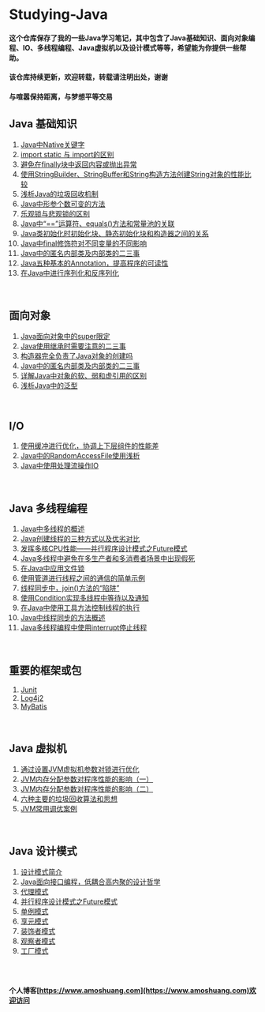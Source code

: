 # Studying-Java

#### 这个仓库保存了我的一些Java学习笔记，其中包含了Java基础知识、面向对象编程、IO、多线程编程、Java虚拟机以及设计模式等等，希望能为你提供一些帮助。
#### 该仓库持续更新，欢迎转载，转载请注明出处，谢谢
#### 与喧嚣保持距离，与梦想平等交易


## Java 基础知识
1. [Java中Native关键字](https://github.com/yqbgq/Studying-Java/blob/master/基础知识/Java中Native关键字.md)
2. [import static 与 import的区别](https://github.com/yqbgq/Studying-Java/blob/master/基础知识/import_static与import的区别.md)
3. [避免在finally块中返回内容或抛出异常](https://github.com/yqbgq/Studying-Java/blob/master/基础知识/避免在finally块中返回内容或抛出异常.md)
4. [使用StringBuilder、StringBuffer和String构造方法创建String对象的性能比较](https://github.com/yqbgq/Studying-Java/blob/master/基础知识/使用StringBuilder、StringBuffer和String构造方法创建String对象的性能比较.md)
5. [浅析Java的垃圾回收机制](https://github.com/yqbgq/Studying-Java/blob/master/基础知识/浅析Java的垃圾回收机制.md)
6. [Java中形参个数可变的方法](https://github.com/yqbgq/Studying-Java/blob/master/基础知识/Java中形参个数可变的方法.md)
7. [乐观锁与悲观锁的区别](https://github.com/yqbgq/Studying-Java/blob/master/基础知识/乐观锁与悲观锁的区别.md)
8. [Java中“==”运算符、equals()方法和常量池的关联](https://github.com/yqbgq/Studying-Java/blob/master/基础知识/Java中“==”运算符、equals()方法和常量池的关联.md)
9. [Java类初始化时初始化块、静态初始化块和构造器之间的关系](https://github.com/yqbgq/Studying-Java/blob/master/基础知识/Java类初始化时初始化块、静态初始化块和构造器之间的关系.md)
10. [Java中final修饰符对不同变量的不同影响](https://github.com/yqbgq/Studying-Java/blob/master/基础知识/Java中final修饰符对不同变量的不同影响.md)
11. [Java中的匿名内部类及内部类的二三事](https://github.com/yqbgq/Studying-Java/blob/master/基础知识/Java中的匿名内部类及内部类的二三事.md)
12. [Java五种基本的Annotation，提高程序的可读性](https://github.com/yqbgq/Studying-Java/blob/master/基础知识/Java五种基本的Annotation，提高程序的可读性.md)
13. [在Java中进行序列化和反序列化](https://github.com/yqbgq/Studying-Java/blob/master/基础知识/在Java中进行序列化和反序列化.md)


<br/>

## 面向对象
1. [Java面向对象中的super限定](https://github.com/yqbgq/Studying-Java/blob/master/面向对象/Java面向对象中的super限定.md)
2. [Java使用继承时需要注意的二三事](https://github.com/yqbgq/Studying-Java/blob/master/面向对象/Java使用继承时需要注意的二三事.md)
3. [构造器完全负责了Java对象的创建吗](https://github.com/yqbgq/Studying-Java/blob/master/面向对象/构造器完全负责了Java对象的创建吗.md)
4. [Java中的匿名内部类及内部类的二三事](https://github.com/yqbgq/Studying-Java/blob/master/面向对象/Java中的匿名内部类及内部类的二三事.md)
5. [详解Java中对象的软、弱和虚引用的区别](https://github.com/yqbgq/Studying-Java/blob/master/面向对象/详解Java中对象的软、弱和虚引用的区别.md)
6. [浅析Java中的泛型](https://github.com/yqbgq/Studying-Java/blob/master/面向对象/浅析Java中的泛型.md)


<br/>

## I/O
1. [使用缓冲进行优化，协调上下层组件的性能差](https://github.com/yqbgq/Studying-Java/blob/master/IO/使用缓冲进行优化，协调上下层组件的性能差.md)
2. [Java中的RandomAccessFile使用浅析](https://github.com/yqbgq/Studying-Java/blob/master/IO/Java中的RandomAccessFile使用浅析.md)
3. [Java中使用处理流操作IO](https://github.com/yqbgq/Studying-Java/blob/master/IO/Java中使用处理流操作IO.md)
<br/>

## Java 多线程编程
1. [Java中多线程的概述](https://github.com/yqbgq/Studying-Java/blob/master/多线程编程/Java中多线程的概述.md)
2. [Java创建线程的三种方式以及优劣对比](https://github.com/yqbgq/Studying-Java/blob/master/多线程编程/Java创建线程的三种方式以及优劣对比.md)
3. [发挥多核CPU性能——并行程序设计模式之Future模式](https://github.com/yqbgq/Studying-Java/blob/master/多线程编程/发挥多核CPU性能——并行程序设计模式之Future模式.md)
4. [Java多线程中避免在多生产者和多消费者场景中出现假死](https://github.com/yqbgq/Studying-Java/blob/master/多线程编程/Java多线程中避免在多生产者和多消费者场景中出现假死.md)
5. [在Java中应用文件锁](https://github.com/yqbgq/Studying-Java/blob/master/多线程编程/在Java中应用文件锁.md)
6. [使用管道进行线程之间的通信的简单示例](https://github.com/yqbgq/Studying-Java/blob/master/多线程编程/使用管道进行线程之间的通信的简单示例.md)
7. [线程同步中，join()方法的“陷阱”](https://github.com/yqbgq/Studying-Java/blob/master/多线程编程/线程同步中，join()方法的“陷阱”.md)
8. [使用Condition实现多线程中等待以及通知](https://github.com/yqbgq/Studying-Java/blob/master/多线程编程/使用Condition实现多线程中等待以及通知.md)
9. [在Java中使用工具方法控制线程的执行](https://github.com/yqbgq/Studying-Java/blob/master/多线程编程/在Java中使用工具方法控制线程的执行.md)
10. [Java中线程同步的方法概述](https://github.com/yqbgq/Studying-Java/blob/master/多线程编程/Java中线程同步的方法概述.md)
11. [Java多线程编程中使用interrupt停止线程](https://github.com/yqbgq/Studying-Java/blob/master/多线程编程/Java多线程编程中使用interrupt停止线程.md)

<br/>




## 重要的框架或包
1. [Junit](https://github.com/yqbgq/Studying-Java/blob/master/重要框架或包/Junit/Junit-Guide.md)
2. [Log4j2](https://github.com/yqbgq/Studying-Java/blob/master/重要框架或包/Log4j/Log4j-Guide.md)
3. [MyBatis](https://github.com/yqbgq/Studying-Java/blob/master/重要框架或包/MyBatis/Mybatis-Guide.md)
<br/>

## Java 虚拟机
1. [通过设置JVM虚拟机参数对锁进行优化](https://github.com/yqbgq/Studying-Java/blob/master/Java虚拟机/通过设置JVM虚拟机参数对锁进行优化.md)
2. [JVM内存分配参数对程序性能的影响（一）](https://github.com/yqbgq/Studying-Java/blob/master/Java虚拟机/JVM内存分配参数对程序性能的影响（一）.md)
3. [JVM内存分配参数对程序性能的影响（二）](https://github.com/yqbgq/Studying-Java/blob/master/Java虚拟机/JVM内存分配参数对程序性能的影响（二）.md)
4. [六种主要的垃圾回收算法和思想](https://github.com/yqbgq/Studying-Java/blob/master/Java虚拟机/六种主要的垃圾回收算法和思想.md)
5. [JVM常用调优案例](https://github.com/yqbgq/Studying-Java/blob/master/Java虚拟机/JVM常用调优案例.md)
<br/>

## Java 设计模式
1. [设计模式简介](https://github.com/yqbgq/Studying-Java/blob/master/设计模式/设计模式简介.md)
2. [Java面向接口编程，低耦合高内聚的设计哲学](https://github.com/yqbgq/Studying-Java/blob/master/设计模式/Java面向接口编程，低耦合高内聚的设计哲学.md)
3. [代理模式](https://github.com/yqbgq/Studying-Java/blob/master/设计模式/代理模式.md)
4. [并行程序设计模式之Future模式](https://github.com/yqbgq/Studying-Java/blob/master/设计模式/并行程序设计模式之Future模式.md)
5. [单例模式](https://github.com/yqbgq/Studying-Java/blob/master/设计模式/单例模式.md)
6. [享元模式](https://github.com/yqbgq/Studying-Java/blob/master/设计模式/享元模式.md)
7. [装饰者模式](https://github.com/yqbgq/Studying-Java/blob/master/设计模式/装饰者模式.md)
8. [观察者模式](https://github.com/yqbgq/Studying-Java/blob/master/设计模式/观察者模式.md)
9. [工厂模式](https://github.com/yqbgq/Studying-Java/blob/master/设计模式/工厂模式.md)
<br/>

##

#### 个人博客[https://www.amoshuang.com](https://www.amoshuang.com)欢迎访问
